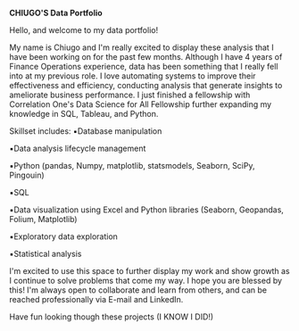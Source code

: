 **CHIUGO'S Data Portfolio**

Hello, and welcome to my data portfolio!

My name is Chiugo and I'm really excited to display these analysis that I have been working on for the past few months. Although I have 4 years of Finance Operations experience, data has been something that I really fell into at my previous role.
I love automating systems to improve their effectiveness and efficiency, conducting analysis that generate insights to ameliorate business performance. I just finished a fellowship with Correlation One's Data Science for All Fellowship further expanding my knowledge in SQL, Tableau, and Python. 

Skillset includes:
▪️Database manipulation

▪️Data analysis lifecycle management

▪️Python (pandas, Numpy, matplotlib, statsmodels, Seaborn, SciPy, Pingouin)

▪️SQL

▪️Data visualization using Excel and Python libraries (Seaborn, Geopandas, Folium, Matplotlib)

▪️Exploratory data exploration

▪️Statistical analysis

I'm excited to use this space to further display my work and show growth as I continue to solve problems that come my way. I hope you are blessed by this!  I'm always open to collaborate and learn from others, and can be reached professionally via E-mail and LinkedIn.

Have fun looking though these projects (I KNOW I DID!)
